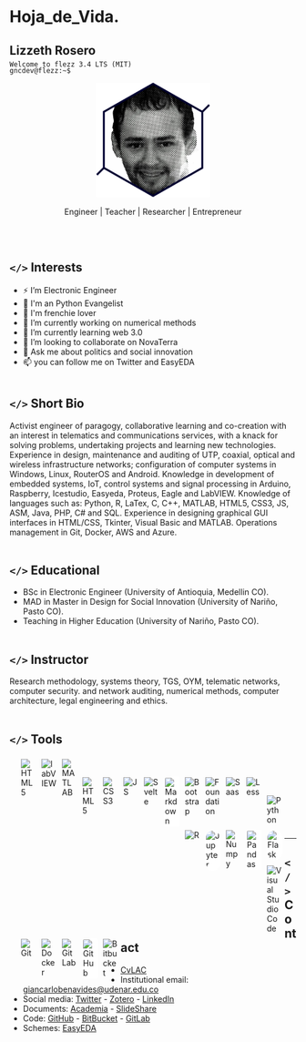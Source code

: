 # Hoja_de_Vida.
## Lizzeth Rosero
<p style="margin-top:-15px;"><code>Welcome to flezz 3.4 LTS (MIT)</code></p>
<p style="margin-top:-20px;"><code>gncdev@flezz:~$</code></p>


<p align="center"><img src="https://raw.githubusercontent.com/GiancarloBenavides/GiancarloBenavides.github.io/main/img/photo.png" alt="drawing" width="200"/></p>
<p align="center">Engineer | Teacher | Researcher | Entrepreneur</p><br><br>


## <code></></code> Interests
- ⚡ I’m Electronic Engineer
- 🐍 I'm an Python Evangelist
- 🐶 I'm frenchie lover
- 🔭 I’m currently working on numerical methods
- 🚀 I’m currently learning web 3.0
- 👯 I’m looking to collaborate on NovaTerra
- 💬 Ask me about politics and social innovation
- 📫 you can follow me on Twitter and EasyEDA
<br><br>


## <code></></code> Short Bio
Activist engineer of paragogy, collaborative learning and co-creation with an interest in telematics and communications services, with a knack for solving problems, undertaking projects and learning new technologies. Experience in design, maintenance and auditing of UTP, coaxial, optical and wireless infrastructure networks; configuration of computer systems in Windows, Linux, RouterOS and Android. Knowledge in development of embedded systems, IoT, control systems and signal processing in Arduino, Raspberry, Icestudio, Easyeda, Proteus, Eagle and LabVIEW. Knowledge of languages such as: Python, R, LaTex, C, C++, MATLAB, HTML5, CSS3, JS, ASM, Java, PHP, C# and SQL. Experience in designing graphical GUI interfaces in HTML/CSS, Tkinter, Visual Basic and MATLAB. Operations management in Git, Docker, AWS and Azure.
<br><br>


## <code></></code> Educational
- BSc in Electronic Engineer (University of Antioquia, Medellin CO).
- MAD in Master in Design for Social Innovation (University of Nariño, Pasto CO).
- Teaching in Higher Education (University of Nariño, Pasto CO).
<br><br>


## <code></></code> Instructor
Research methodology, systems theory, TGS, OYM, telematic networks, computer security.
and network auditing, numerical methods, computer architecture, legal engineering and ethics.
<br><br>

## <code></></code> Tools
<div style="margin:15px;">
<img align="left" alt="HTML5" title="Arduino" width="26px" src="https://cdn.jsdelivr.net/gh/devicons/devicon/icons/arduino/arduino-original-wordmark.svg" style="padding:5px;" />
<img align="left" alt="labVIEW" title="labVIEW" width="26px" src="https://cdn.jsdelivr.net/gh/devicons/devicon/icons/labview/labview-original-wordmark.svg" style="padding:5px;" />
<img align="left" alt="MATLAB" title="MATLAB" width="26px" src="https://cdn.jsdelivr.net/gh/devicons/devicon/icons/matlab/matlab-original.svg" style="padding:5px;" />
</div><br>


<div style="margin:15px;">
<img align="left" alt="HTML5" title="HTML5" width="26px" src="https://cdn.jsdelivr.net/gh/devicons/devicon/icons/html5/html5-original.svg" style="padding:5px;" />
<img align="left" alt="CSS3" title="CSS3" width="26px" src="https://cdn.jsdelivr.net/gh/devicons/devicon/icons/css3/css3-original.svg" style="padding:5px;" />
<img align="left" alt="JS" title="JS" width="26px" src="https://cdn.jsdelivr.net/gh/devicons/devicon/icons/javascript/javascript-original.svg" style="padding:5px;" />
<img align="left" alt="Svelte" title="Svelte" width="26px" src="https://cdn.jsdelivr.net/gh/devicons/devicon/icons/svelte/svelte-original.svg" style="padding:5px;" />
<img align="left" alt="Markdown" title="Markdown" width="24px" src="https://cdn.jsdelivr.net/gh/devicons/devicon/icons/markdown/markdown-original.svg" style="margin:4px;padding:2px;background:white; border-radius:4px;" />
<img align="left" alt="Bootstrap" title="Bootstrap" width="26px" src="https://cdn.jsdelivr.net/gh/devicons/devicon/icons/bootstrap/bootstrap-original.svg" style="padding:5px;" />
<img align="left" alt="Foundation" title="Foundation" width="26px" src="https://cdn.jsdelivr.net/gh/devicons/devicon/icons/foundation/foundation-original.svg" style="padding:5px;" />
<img align="left" alt="Saas" title="Saas" width="26px" src="https://cdn.jsdelivr.net/gh/devicons/devicon/icons/sass/sass-original.svg" style="padding:5px;" />
<img align="left" alt="Less" title="Less" width="26px" src="https://cdn.jsdelivr.net/gh/devicons/devicon/icons/less/less-plain-wordmark.svg" style="padding:5px;" />
</div><br>


<div style="margin:15px;">
<img align="left" alt="Python" title="Python" width="26px" src="https://cdn.jsdelivr.net/gh/devicons/devicon/icons/python/python-original.svg" style="padding:5px;" />
<img align="left" alt="R" title="R" width="26px" src="https://cdn.jsdelivr.net/gh/devicons/devicon/icons/r/r-original.svg" style="padding:5px;" />
<img align="left" alt="Jupyter" title="Jupyter" width="24px" src="https://cdn.jsdelivr.net/gh/devicons/devicon/icons/jupyter/jupyter-original-wordmark.svg" style="margin:4px;padding:2px;background:white; border-radius:26px;" />
<img align="left" alt="Numpy" title="Numpy" width="26px" src="https://cdn.jsdelivr.net/gh/devicons/devicon/icons/numpy/numpy-original.svg" style="padding:5px;" />
<img align="left" alt="Pandas" title="Pandas" width="24px" src="https://cdn.jsdelivr.net/gh/devicons/devicon/icons/pandas/pandas-original.svg" style="margin:4px;padding:2px;background:white; border-radius:4px;" />
<img align="left" alt="Flask" title="Flask" width="24px" src="https://cdn.jsdelivr.net/gh/devicons/devicon/icons/flask/flask-original.svg" style="margin:4px;padding:2px;background:white; border-radius:26px" />
</div><br>


<div style="margin:15px;">
<img align="left" alt="Visual Studio Code" title="Visual Studio Code" width="26px" src="https://cdn.jsdelivr.net/gh/devicons/devicon/icons/vscode/vscode-original.svg" style="padding:5px;" />
<img align="left" alt="Git" title="Git" width="26px" src="https://cdn.jsdelivr.net/gh/devicons/devicon/icons/git/git-original.svg" style="padding:5px;" />
<img align="left" alt="Docker" title="Docker" width="26px" src="https://cdn.jsdelivr.net/gh/devicons/devicon/icons/docker/docker-original.svg" style="padding:5px;" />
<img align="left" alt="GitLab" title="GitLab" width="26px" src="https://cdn.jsdelivr.net/gh/devicons/devicon/icons/gitlab/gitlab-original.svg" style="padding:5px;" />
<img align="left" alt="GitHub" title="GitHub" width="24px" src="https://cdn.jsdelivr.net/gh/devicons/devicon/icons/github/github-original-wordmark.svg" style="margin:4px;padding:2px;background:white; border-radius:4px;" />
<img align="left" alt="Bitbucket" title="Bitbucket" width="26px" src="https://cdn.jsdelivr.net/gh/devicons/devicon/icons/bitbucket/bitbucket-original.svg" style="padding:5px;" />
</div>
<br><br>

---
## <code></></code> Contact
* [CvLAC][1]
* Institutional email: [giancarlobenavides@udenar.edu.co][2]
* Social media: [Twitter][3] - [Zotero][4] - [LinkedIn][5]
* Documents: [Academia][6] - [SlideShare][7]
* Code: [GitHub][8] - [BitBucket][9] - [GitLab][10]
* Schemes: [EasyEDA][11]

[1]:https://scienti.minciencias.gov.co/cvlac/visualizador/generarCurriculoCv.do?cod_rh=0001637302
[2]:mailto:giancarlobenavides@udenar.edu.co
[3]:https://twitter.com/gncdev
[4]:https://www.zotero.org/giancarlobenavides
[5]:https://www.linkedin.com/in/giancarlo-ortiz-benavides/
[6]:https://udenargaica.academia.edu/GiancarloOrtizBenavides
[7]:https://www.slideshare.net/giancarlobenavides
[8]:https://github.com/GiancarloBenavides
[9]:https://bitbucket.org/GiancarloBenavides/
[10]:https://gitlab.com/GiancarloBenavides
[11]:https://easyeda.com/giancarlobenavides
